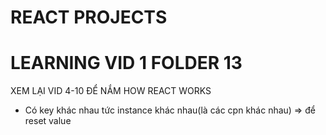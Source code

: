 # REACT PROJECTS

# LEARNING VID 1 FOLDER 13

XEM LẠI VID 4-10 ĐỂ NẮM HOW REACT WORKS

- Có key khác nhau tức instance khác nhau(là các cpn khác nhau) => để reset value
